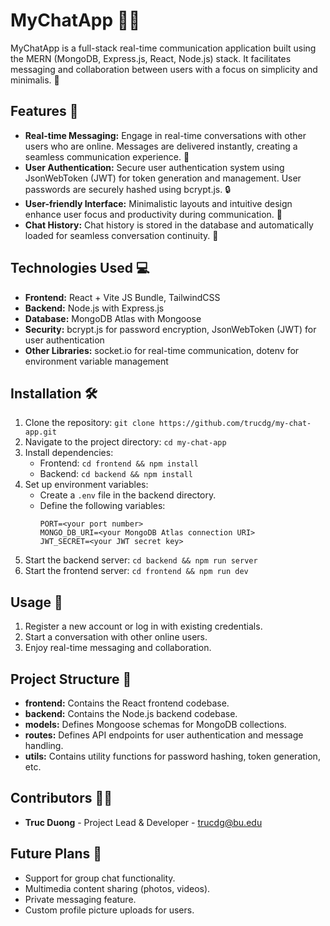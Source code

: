 # MyChatApp 📱💬

MyChatApp is a full-stack real-time communication application built using the MERN (MongoDB, Express.js, React, Node.js) stack. It facilitates messaging and collaboration between users with a focus on simplicity and minimalis. 🚀

## Features 🌟

- **Real-time Messaging:** Engage in real-time conversations with other users who are online. Messages are delivered instantly, creating a seamless communication experience. 💬
- **User Authentication:** Secure user authentication system using JsonWebToken (JWT) for token generation and management. User passwords are securely hashed using bcrypt.js. 🔒
- **User-friendly Interface:** Minimalistic layouts and intuitive design enhance user focus and productivity during communication. 🎨
- **Chat History:** Chat history is stored in the database and automatically loaded for seamless conversation continuity. 🔄

## Technologies Used 💻

- **Frontend:** React + Vite JS Bundle, TailwindCSS
- **Backend:** Node.js with Express.js
- **Database:** MongoDB Atlas with Mongoose
- **Security:** bcrypt.js for password encryption, JsonWebToken (JWT) for user authentication
- **Other Libraries:** socket.io for real-time communication, dotenv for environment variable management

## Installation 🛠️

1. Clone the repository: `git clone https://github.com/trucdg/my-chat-app.git`
2. Navigate to the project directory: `cd my-chat-app`
3. Install dependencies:
   - Frontend: `cd frontend && npm install`
   - Backend: `cd backend && npm install`
4. Set up environment variables:
   - Create a `.env` file in the backend directory.
   - Define the following variables:
     ```
     PORT=<your port number>
     MONGO_DB_URI=<your MongoDB Atlas connection URI>
     JWT_SECRET=<your JWT secret key>
     ```
5. Start the backend server: `cd backend && npm run server`
6. Start the frontend server: `cd frontend && npm run dev`

## Usage 🚀

1. Register a new account or log in with existing credentials.
2. Start a conversation with other online users.
3. Enjoy real-time messaging and collaboration.

## Project Structure 📂

- **frontend:** Contains the React frontend codebase.
- **backend:** Contains the Node.js backend codebase.
- **models:** Defines Mongoose schemas for MongoDB collections.
- **routes:** Defines API endpoints for user authentication and message handling.
- **utils:** Contains utility functions for password hashing, token generation, etc.

## Contributors 👨‍💻

- **Truc Duong** - Project Lead & Developer - [trucdg@bu.edu](mailto:trucdg@bu.edu)

## Future Plans 🔮

- Support for group chat functionality.
- Multimedia content sharing (photos, videos).
- Private messaging feature.
- Custom profile picture uploads for users.

